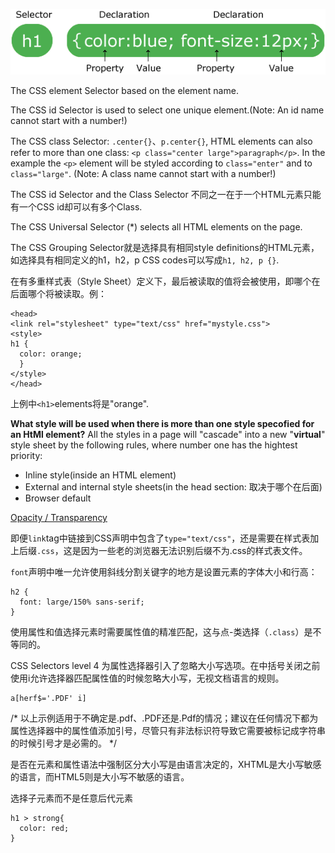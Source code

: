 ![A CSS rule-set](https://github.com/kwokonwoo/Front-end-web-development/blob/master/images/selector.gif)

The CSS element Selector based on the element name. 

The CSS id Selector is used to select one unique element.(Note: An id name cannot start with a number!)

The CSS class Selector: `.center{}`、`p.center{}`, HTML elements can also refer to more than one class: `<p class="center large">paragraph</p>`. In the example the `<p>` element will be styled according to `class="enter"` and to `class="large"`. (Note: A class name cannot start with a number!)

The CSS id Selector and the Class Selector 不同之一在于一个HTML元素只能有一个CSS id却可以有多个Class. 

The CSS Universal Selector (*) selects all HTML elements on the page.

The CSS Grouping Selector就是选择具有相同style definitions的HTML元素，如选择具有相同定义的h1，h2，p CSS codes可以写成`h1, h2, p {}`.

在有多重样式表（Style Sheet）定义下，最后被读取的值将会被使用，即哪个在后面哪个将被读取。例：
```
<head>
<link rel="stylesheet" type="text/css" href="mystyle.css">
<style>
h1 {
  color: orange;
  }
</style>
</head>
```

上例中`<h1>`elements将是"orange".

**What style will be used when there is more than one style specofied for an HtMl element?**
All the styles in a page will "cascade" into a new "**virtual**" style sheet by the following rules, where number one has the hightest priority:
- Inline style(inside an HTML element)
- External and internal style sheets(in the head section: 取决于哪个在后面)
- Browser default

[Opacity / Transparency](https://www.w3schools.com/code/tryit.asp?filename=GE3CC81ZCQ6I)

即便`link`tag中链接到CSS声明中包含了`type="text/css"`，还是需要在样式表加上后缀`.css`，这是因为一些老的浏览器无法识别后缀不为.css的样式表文件。

`font`声明中唯一允许使用斜线分割关键字的地方是设置元素的字体大小和行高：
```
h2 {
  font: large/150% sans-serif;
}
```

使用属性和值选择元素时需要属性值的精准匹配，这与点-类选择（`.class`）是不等同的。

CSS Selectors level 4 为属性选择器引入了忽略大小写选项。在中括号关闭之前使用i允许选择器匹配属性值的时候忽略大小写，无视文档语言的规则。
```
a[herf$='.PDF' i]
```
/* 以上示例适用于不确定是.pdf、.PDF还是.Pdf的情况；建议在任何情况下都为属性选择器中的属性值添加引号，尽管只有非法标识符导致它需要被标记成字符串的时候引号才是必需的。 */

是否在元素和属性语法中强制区分大小写是由语言决定的，XHTML是大小写敏感的语言，而HTML5则是大小写不敏感的语言。

选择子元素而不是任意后代元素
```
h1 > strong{
  color: red;
}
```

